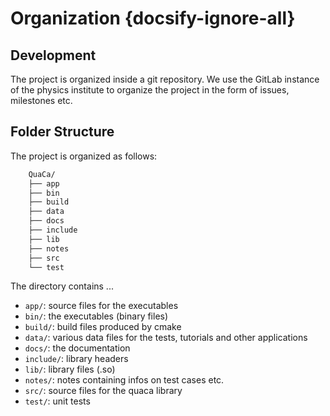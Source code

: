 # Organization {docsify-ignore-all}

## Development
The project is organized inside a git repository.
We use the GitLab instance of the physics institute to organize the project in the form of issues, milestones etc.

## Folder Structure
The project is organized as follows:

```bash
    QuaCa/
    ├── app
    ├── bin
    ├── build
    ├── data
    ├── docs
    ├── include
    ├── lib
    ├── notes
    ├── src
    └── test
```

The directory contains ...

- `app/`: source files for the executables
- `bin/`: the executables (binary files)
- `build/`: build files produced by cmake
- `data/`: various data files for the tests, tutorials and other applications
- `docs/`: the documentation
- `include/`: library headers
- `lib/`: library files (.so)
- `notes/`: notes containing infos on test cases etc.
- `src/`: source files for the quaca library
- `test/`: unit tests
